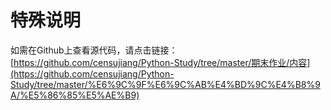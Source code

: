# 特殊说明

如需在Github上查看源代码，请点击链接：[https://github.com/censujiang/Python-Study/tree/master/期末作业/内容](https://github.com/censujiang/Python-Study/tree/master/%E6%9C%9F%E6%9C%AB%E4%BD%9C%E4%B8%9A/%E5%86%85%E5%AE%B9)